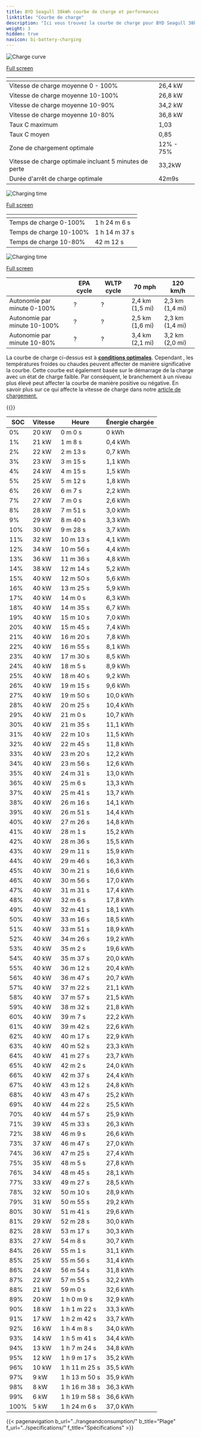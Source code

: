 ```yaml
---
title: BYD Seagull 38kWh courbe de charge et performances
linktitle: "Courbe de charge"
description: "Ici vous trouvez la courbe de charge pour BYD Seagull 38kWh."
weight: 3
hidden: true
navicon: bi-battery-charging
---
```

<!-- markdownlint-disable MD033 -->
<!-- markdownlint-disable MD010 -->
<img src="/images/models/byd/seagull/seagull_38kwh/chargingcurve.svg" alt="Charge curve" class="img-fluid">

[Full screen](/images/models/byd/seagull/seagull_38kwh/chargingcurve.svg)


<div class="table-responsive">
<table class="table table-striped border">
	<thead>
		<tr>
			<th>
			</th>
			<th>
			</th>
		</tr>
	</thead>
	<tbody>
		<tr>
			<td>
				Vitesse de charge moyenne 0 - 100%
			</td>
			<td>
				26,4 kW
			</td>
		</tr>
		<tr>
			<td>
				Vitesse de charge moyenne 10-100%
			</td>
			<td>
				26,8 kW
			</td>
		</tr>
		<tr>
			<td>
				Vitesse de charge moyenne 10-90%
			</td>
			<td>
				34,2 kW
			</td>
		</tr>
		<tr>
			<td>
				Vitesse de charge moyenne 10-80%
			</td>
			<td>
				36,8 kW
			</td>
		</tr>
		<tr>
			<td>
				Taux C maximum
			</td>
			<td>
				1,03
			</td>
		</tr>
		<tr>
			<td>
				Taux C moyen
			</td>
			<td>
				0,85
			</td>
		</tr>
		<tr>
			<td>
				Zone de chargement optimale
			</td>
			<td>
				12% - 75%
			</td>
		</tr>
		<tr>
			<td>
				Vitesse de charge optimale incluant 5 minutes de perte
			</td>
			<td>
				33,2kW
			</td>
		</tr>
		<tr>
			<td>
				Durée d'arrêt de charge optimale
			</td>
			<td>
				42m9s
			</td>
		</tr>
	</tbody>
</table>
</div>
<img src="/images/models/byd/seagull/seagull_38kwh/chargingtime.svg" alt="Charging time" class="img-fluid">

[Full screen](/images/models/byd/seagull/seagull_38kwh/chargingtime.svg)
<div class="table-responsive">
<table class="table table-striped border">
	<thead>
		<tr>
			<th>
			</th>
			<th>
			</th>
		</tr>
	</thead>
	<tbody>
		<tr>
			<td>
				Temps de charge 0-100%
			</td>
			<td>
				1 h 24 m 6 s
			</td>
		</tr>
		<tr>
			<td>
				Temps de charge 10-100%
			</td>
			<td>
				1 h 14 m 37 s
			</td>
		</tr>
		<tr>
			<td>
				Temps de charge 10-80%
			</td>
			<td>
				 42 m 12 s
			</td>
		</tr>
	</tbody>
</table>
</div>
<img src="/images/models/byd/seagull/seagull_38kwh/chargerangespeed.svg" alt="Charging time" class="img-fluid">

[Full screen](/images/models/byd/seagull/seagull_38kwh/chargerangespeed.svg)
<div class="table-responsive">
<table class="table table-striped border">
	<thead>
		<tr>
			<th>
			</th>
			<th>
				EPA cycle
			</th>
			<th>
				WLTP cycle
			</th>
			<th>
				70 mph
			</th>
			<th>
				120 km/h
			</th>
		</tr>
	</thead>
	<tbody>
		<tr>
			<td>
				Autonomie par minute 0-100%
			</td>
			<td>
				?
			</td>
			<td>
				?
			</td>
			<td>
				2,4 km (1,5 mi)
			</td>
			<td>
				2,3 km (1,4 mi)
			</td>
		</tr>
		<tr>
			<td>
				Autonomie par minute 10-100%
			</td>
			<td>
				?
			</td>
			<td>
				?
			</td>
			<td>
				2,5 km (1,6 mi)
			</td>
			<td>
				2,3 km (1,4 mi)
			</td>
		</tr>
		<tr>
			<td>
				Autonomie par minute 10-80%
			</td>
			<td>
				?
			</td>
			<td>
				?
			</td>
			<td>
				3,4 km (2,1 mi)
			</td>
			<td>
				3,2 km (2,0 mi)
			</td>
		</tr>
	</tbody>
</table>
</div>


La courbe de charge ci-dessus est à **[conditions optimales](../../../../../technology/battery/charging/#temperature)**. Cependant , les températures froides ou chaudes peuvent affecter de manière significative la courbe. Cette courbe est également basée sur le démarrage de la charge avec un état de charge faible. Par conséquent, le branchement à un niveau plus élevé peut affecter la courbe de manière positive ou négative. En savoir plus sur ce qui affecte la vitesse de charge dans notre [article de chargement.](../../../../../technology/battery/charging/)


{{<evkxdisplayaddarticle />}}
<div class="table-responsive">
<table class="table table-striped border">
	<thead>
		<tr>
			<th>
				SOC
			</th>
			<th>
				Vitesse
			</th>
			<th>
				Heure
			</th>
			<th>
				Énergie chargée
			</th>
		</tr>
	</thead>
	<tbody>
		<tr>
			<td>
				0%
			</td>
			<td>
				20 kW
			</td>
			<td>
				 0 m 0 s
			</td>
			<td>
				0 kWh
			</td>
		</tr>
		<tr>
			<td>
				1%
			</td>
			<td>
				21 kW
			</td>
			<td>
				 1 m 8 s
			</td>
			<td>
				0,4 kWh
			</td>
		</tr>
		<tr>
			<td>
				2%
			</td>
			<td>
				22 kW
			</td>
			<td>
				 2 m 13 s
			</td>
			<td>
				0,7 kWh
			</td>
		</tr>
		<tr>
			<td>
				3%
			</td>
			<td>
				23 kW
			</td>
			<td>
				 3 m 15 s
			</td>
			<td>
				1,1 kWh
			</td>
		</tr>
		<tr>
			<td>
				4%
			</td>
			<td>
				24 kW
			</td>
			<td>
				 4 m 15 s
			</td>
			<td>
				1,5 kWh
			</td>
		</tr>
		<tr>
			<td>
				5%
			</td>
			<td>
				25 kW
			</td>
			<td>
				 5 m 12 s
			</td>
			<td>
				1,8 kWh
			</td>
		</tr>
		<tr>
			<td>
				6%
			</td>
			<td>
				26 kW
			</td>
			<td>
				 6 m 7 s
			</td>
			<td>
				2,2 kWh
			</td>
		</tr>
		<tr>
			<td>
				7%
			</td>
			<td>
				27 kW
			</td>
			<td>
				 7 m 0 s
			</td>
			<td>
				2,6 kWh
			</td>
		</tr>
		<tr>
			<td>
				8%
			</td>
			<td>
				28 kW
			</td>
			<td>
				 7 m 51 s
			</td>
			<td>
				3,0 kWh
			</td>
		</tr>
		<tr>
			<td>
				9%
			</td>
			<td>
				29 kW
			</td>
			<td>
				 8 m 40 s
			</td>
			<td>
				3,3 kWh
			</td>
		</tr>
		<tr>
			<td>
				10%
			</td>
			<td>
				30 kW
			</td>
			<td>
				 9 m 28 s
			</td>
			<td>
				3,7 kWh
			</td>
		</tr>
		<tr>
			<td>
				11%
			</td>
			<td>
				32 kW
			</td>
			<td>
				 10 m 13 s
			</td>
			<td>
				4,1 kWh
			</td>
		</tr>
		<tr>
			<td>
				12%
			</td>
			<td>
				34 kW
			</td>
			<td>
				 10 m 56 s
			</td>
			<td>
				4,4 kWh
			</td>
		</tr>
		<tr>
			<td>
				13%
			</td>
			<td>
				36 kW
			</td>
			<td>
				 11 m 36 s
			</td>
			<td>
				4,8 kWh
			</td>
		</tr>
		<tr>
			<td>
				14%
			</td>
			<td>
				38 kW
			</td>
			<td>
				 12 m 14 s
			</td>
			<td>
				5,2 kWh
			</td>
		</tr>
		<tr>
			<td>
				15%
			</td>
			<td>
				40 kW
			</td>
			<td>
				 12 m 50 s
			</td>
			<td>
				5,6 kWh
			</td>
		</tr>
		<tr>
			<td>
				16%
			</td>
			<td>
				40 kW
			</td>
			<td>
				 13 m 25 s
			</td>
			<td>
				5,9 kWh
			</td>
		</tr>
		<tr>
			<td>
				17%
			</td>
			<td>
				40 kW
			</td>
			<td>
				 14 m 0 s
			</td>
			<td>
				6,3 kWh
			</td>
		</tr>
		<tr>
			<td>
				18%
			</td>
			<td>
				40 kW
			</td>
			<td>
				 14 m 35 s
			</td>
			<td>
				6,7 kWh
			</td>
		</tr>
		<tr>
			<td>
				19%
			</td>
			<td>
				40 kW
			</td>
			<td>
				 15 m 10 s
			</td>
			<td>
				7,0 kWh
			</td>
		</tr>
		<tr>
			<td>
				20%
			</td>
			<td>
				40 kW
			</td>
			<td>
				 15 m 45 s
			</td>
			<td>
				7,4 kWh
			</td>
		</tr>
		<tr>
			<td>
				21%
			</td>
			<td>
				40 kW
			</td>
			<td>
				 16 m 20 s
			</td>
			<td>
				7,8 kWh
			</td>
		</tr>
		<tr>
			<td>
				22%
			</td>
			<td>
				40 kW
			</td>
			<td>
				 16 m 55 s
			</td>
			<td>
				8,1 kWh
			</td>
		</tr>
		<tr>
			<td>
				23%
			</td>
			<td>
				40 kW
			</td>
			<td>
				 17 m 30 s
			</td>
			<td>
				8,5 kWh
			</td>
		</tr>
		<tr>
			<td>
				24%
			</td>
			<td>
				40 kW
			</td>
			<td>
				 18 m 5 s
			</td>
			<td>
				8,9 kWh
			</td>
		</tr>
		<tr>
			<td>
				25%
			</td>
			<td>
				40 kW
			</td>
			<td>
				 18 m 40 s
			</td>
			<td>
				9,2 kWh
			</td>
		</tr>
		<tr>
			<td>
				26%
			</td>
			<td>
				40 kW
			</td>
			<td>
				 19 m 15 s
			</td>
			<td>
				9,6 kWh
			</td>
		</tr>
		<tr>
			<td>
				27%
			</td>
			<td>
				40 kW
			</td>
			<td>
				 19 m 50 s
			</td>
			<td>
				10,0 kWh
			</td>
		</tr>
		<tr>
			<td>
				28%
			</td>
			<td>
				40 kW
			</td>
			<td>
				 20 m 25 s
			</td>
			<td>
				10,4 kWh
			</td>
		</tr>
		<tr>
			<td>
				29%
			</td>
			<td>
				40 kW
			</td>
			<td>
				 21 m 0 s
			</td>
			<td>
				10,7 kWh
			</td>
		</tr>
		<tr>
			<td>
				30%
			</td>
			<td>
				40 kW
			</td>
			<td>
				 21 m 35 s
			</td>
			<td>
				11,1 kWh
			</td>
		</tr>
		<tr>
			<td>
				31%
			</td>
			<td>
				40 kW
			</td>
			<td>
				 22 m 10 s
			</td>
			<td>
				11,5 kWh
			</td>
		</tr>
		<tr>
			<td>
				32%
			</td>
			<td>
				40 kW
			</td>
			<td>
				 22 m 45 s
			</td>
			<td>
				11,8 kWh
			</td>
		</tr>
		<tr>
			<td>
				33%
			</td>
			<td>
				40 kW
			</td>
			<td>
				 23 m 20 s
			</td>
			<td>
				12,2 kWh
			</td>
		</tr>
		<tr>
			<td>
				34%
			</td>
			<td>
				40 kW
			</td>
			<td>
				 23 m 56 s
			</td>
			<td>
				12,6 kWh
			</td>
		</tr>
		<tr>
			<td>
				35%
			</td>
			<td>
				40 kW
			</td>
			<td>
				 24 m 31 s
			</td>
			<td>
				13,0 kWh
			</td>
		</tr>
		<tr>
			<td>
				36%
			</td>
			<td>
				40 kW
			</td>
			<td>
				 25 m 6 s
			</td>
			<td>
				13,3 kWh
			</td>
		</tr>
		<tr>
			<td>
				37%
			</td>
			<td>
				40 kW
			</td>
			<td>
				 25 m 41 s
			</td>
			<td>
				13,7 kWh
			</td>
		</tr>
		<tr>
			<td>
				38%
			</td>
			<td>
				40 kW
			</td>
			<td>
				 26 m 16 s
			</td>
			<td>
				14,1 kWh
			</td>
		</tr>
		<tr>
			<td>
				39%
			</td>
			<td>
				40 kW
			</td>
			<td>
				 26 m 51 s
			</td>
			<td>
				14,4 kWh
			</td>
		</tr>
		<tr>
			<td>
				40%
			</td>
			<td>
				40 kW
			</td>
			<td>
				 27 m 26 s
			</td>
			<td>
				14,8 kWh
			</td>
		</tr>
		<tr>
			<td>
				41%
			</td>
			<td>
				40 kW
			</td>
			<td>
				 28 m 1 s
			</td>
			<td>
				15,2 kWh
			</td>
		</tr>
		<tr>
			<td>
				42%
			</td>
			<td>
				40 kW
			</td>
			<td>
				 28 m 36 s
			</td>
			<td>
				15,5 kWh
			</td>
		</tr>
		<tr>
			<td>
				43%
			</td>
			<td>
				40 kW
			</td>
			<td>
				 29 m 11 s
			</td>
			<td>
				15,9 kWh
			</td>
		</tr>
		<tr>
			<td>
				44%
			</td>
			<td>
				40 kW
			</td>
			<td>
				 29 m 46 s
			</td>
			<td>
				16,3 kWh
			</td>
		</tr>
		<tr>
			<td>
				45%
			</td>
			<td>
				40 kW
			</td>
			<td>
				 30 m 21 s
			</td>
			<td>
				16,6 kWh
			</td>
		</tr>
		<tr>
			<td>
				46%
			</td>
			<td>
				40 kW
			</td>
			<td>
				 30 m 56 s
			</td>
			<td>
				17,0 kWh
			</td>
		</tr>
		<tr>
			<td>
				47%
			</td>
			<td>
				40 kW
			</td>
			<td>
				 31 m 31 s
			</td>
			<td>
				17,4 kWh
			</td>
		</tr>
		<tr>
			<td>
				48%
			</td>
			<td>
				40 kW
			</td>
			<td>
				 32 m 6 s
			</td>
			<td>
				17,8 kWh
			</td>
		</tr>
		<tr>
			<td>
				49%
			</td>
			<td>
				40 kW
			</td>
			<td>
				 32 m 41 s
			</td>
			<td>
				18,1 kWh
			</td>
		</tr>
		<tr>
			<td>
				50%
			</td>
			<td>
				40 kW
			</td>
			<td>
				 33 m 16 s
			</td>
			<td>
				18,5 kWh
			</td>
		</tr>
		<tr>
			<td>
				51%
			</td>
			<td>
				40 kW
			</td>
			<td>
				 33 m 51 s
			</td>
			<td>
				18,9 kWh
			</td>
		</tr>
		<tr>
			<td>
				52%
			</td>
			<td>
				40 kW
			</td>
			<td>
				 34 m 26 s
			</td>
			<td>
				19,2 kWh
			</td>
		</tr>
		<tr>
			<td>
				53%
			</td>
			<td>
				40 kW
			</td>
			<td>
				 35 m 2 s
			</td>
			<td>
				19,6 kWh
			</td>
		</tr>
		<tr>
			<td>
				54%
			</td>
			<td>
				40 kW
			</td>
			<td>
				 35 m 37 s
			</td>
			<td>
				20,0 kWh
			</td>
		</tr>
		<tr>
			<td>
				55%
			</td>
			<td>
				40 kW
			</td>
			<td>
				 36 m 12 s
			</td>
			<td>
				20,4 kWh
			</td>
		</tr>
		<tr>
			<td>
				56%
			</td>
			<td>
				40 kW
			</td>
			<td>
				 36 m 47 s
			</td>
			<td>
				20,7 kWh
			</td>
		</tr>
		<tr>
			<td>
				57%
			</td>
			<td>
				40 kW
			</td>
			<td>
				 37 m 22 s
			</td>
			<td>
				21,1 kWh
			</td>
		</tr>
		<tr>
			<td>
				58%
			</td>
			<td>
				40 kW
			</td>
			<td>
				 37 m 57 s
			</td>
			<td>
				21,5 kWh
			</td>
		</tr>
		<tr>
			<td>
				59%
			</td>
			<td>
				40 kW
			</td>
			<td>
				 38 m 32 s
			</td>
			<td>
				21,8 kWh
			</td>
		</tr>
		<tr>
			<td>
				60%
			</td>
			<td>
				40 kW
			</td>
			<td>
				 39 m 7 s
			</td>
			<td>
				22,2 kWh
			</td>
		</tr>
		<tr>
			<td>
				61%
			</td>
			<td>
				40 kW
			</td>
			<td>
				 39 m 42 s
			</td>
			<td>
				22,6 kWh
			</td>
		</tr>
		<tr>
			<td>
				62%
			</td>
			<td>
				40 kW
			</td>
			<td>
				 40 m 17 s
			</td>
			<td>
				22,9 kWh
			</td>
		</tr>
		<tr>
			<td>
				63%
			</td>
			<td>
				40 kW
			</td>
			<td>
				 40 m 52 s
			</td>
			<td>
				23,3 kWh
			</td>
		</tr>
		<tr>
			<td>
				64%
			</td>
			<td>
				40 kW
			</td>
			<td>
				 41 m 27 s
			</td>
			<td>
				23,7 kWh
			</td>
		</tr>
		<tr>
			<td>
				65%
			</td>
			<td>
				40 kW
			</td>
			<td>
				 42 m 2 s
			</td>
			<td>
				24,0 kWh
			</td>
		</tr>
		<tr>
			<td>
				66%
			</td>
			<td>
				40 kW
			</td>
			<td>
				 42 m 37 s
			</td>
			<td>
				24,4 kWh
			</td>
		</tr>
		<tr>
			<td>
				67%
			</td>
			<td>
				40 kW
			</td>
			<td>
				 43 m 12 s
			</td>
			<td>
				24,8 kWh
			</td>
		</tr>
		<tr>
			<td>
				68%
			</td>
			<td>
				40 kW
			</td>
			<td>
				 43 m 47 s
			</td>
			<td>
				25,2 kWh
			</td>
		</tr>
		<tr>
			<td>
				69%
			</td>
			<td>
				40 kW
			</td>
			<td>
				 44 m 22 s
			</td>
			<td>
				25,5 kWh
			</td>
		</tr>
		<tr>
			<td>
				70%
			</td>
			<td>
				40 kW
			</td>
			<td>
				 44 m 57 s
			</td>
			<td>
				25,9 kWh
			</td>
		</tr>
		<tr>
			<td>
				71%
			</td>
			<td>
				39 kW
			</td>
			<td>
				 45 m 33 s
			</td>
			<td>
				26,3 kWh
			</td>
		</tr>
		<tr>
			<td>
				72%
			</td>
			<td>
				38 kW
			</td>
			<td>
				 46 m 9 s
			</td>
			<td>
				26,6 kWh
			</td>
		</tr>
		<tr>
			<td>
				73%
			</td>
			<td>
				37 kW
			</td>
			<td>
				 46 m 47 s
			</td>
			<td>
				27,0 kWh
			</td>
		</tr>
		<tr>
			<td>
				74%
			</td>
			<td>
				36 kW
			</td>
			<td>
				 47 m 25 s
			</td>
			<td>
				27,4 kWh
			</td>
		</tr>
		<tr>
			<td>
				75%
			</td>
			<td>
				35 kW
			</td>
			<td>
				 48 m 5 s
			</td>
			<td>
				27,8 kWh
			</td>
		</tr>
		<tr>
			<td>
				76%
			</td>
			<td>
				34 kW
			</td>
			<td>
				 48 m 45 s
			</td>
			<td>
				28,1 kWh
			</td>
		</tr>
		<tr>
			<td>
				77%
			</td>
			<td>
				33 kW
			</td>
			<td>
				 49 m 27 s
			</td>
			<td>
				28,5 kWh
			</td>
		</tr>
		<tr>
			<td>
				78%
			</td>
			<td>
				32 kW
			</td>
			<td>
				 50 m 10 s
			</td>
			<td>
				28,9 kWh
			</td>
		</tr>
		<tr>
			<td>
				79%
			</td>
			<td>
				31 kW
			</td>
			<td>
				 50 m 55 s
			</td>
			<td>
				29,2 kWh
			</td>
		</tr>
		<tr>
			<td>
				80%
			</td>
			<td>
				30 kW
			</td>
			<td>
				 51 m 41 s
			</td>
			<td>
				29,6 kWh
			</td>
		</tr>
		<tr>
			<td>
				81%
			</td>
			<td>
				29 kW
			</td>
			<td>
				 52 m 28 s
			</td>
			<td>
				30,0 kWh
			</td>
		</tr>
		<tr>
			<td>
				82%
			</td>
			<td>
				28 kW
			</td>
			<td>
				 53 m 17 s
			</td>
			<td>
				30,3 kWh
			</td>
		</tr>
		<tr>
			<td>
				83%
			</td>
			<td>
				27 kW
			</td>
			<td>
				 54 m 8 s
			</td>
			<td>
				30,7 kWh
			</td>
		</tr>
		<tr>
			<td>
				84%
			</td>
			<td>
				26 kW
			</td>
			<td>
				 55 m 1 s
			</td>
			<td>
				31,1 kWh
			</td>
		</tr>
		<tr>
			<td>
				85%
			</td>
			<td>
				25 kW
			</td>
			<td>
				 55 m 56 s
			</td>
			<td>
				31,4 kWh
			</td>
		</tr>
		<tr>
			<td>
				86%
			</td>
			<td>
				24 kW
			</td>
			<td>
				 56 m 54 s
			</td>
			<td>
				31,8 kWh
			</td>
		</tr>
		<tr>
			<td>
				87%
			</td>
			<td>
				22 kW
			</td>
			<td>
				 57 m 55 s
			</td>
			<td>
				32,2 kWh
			</td>
		</tr>
		<tr>
			<td>
				88%
			</td>
			<td>
				21 kW
			</td>
			<td>
				 59 m 0 s
			</td>
			<td>
				32,6 kWh
			</td>
		</tr>
		<tr>
			<td>
				89%
			</td>
			<td>
				20 kW
			</td>
			<td>
				1 h 0 m 9 s
			</td>
			<td>
				32,9 kWh
			</td>
		</tr>
		<tr>
			<td>
				90%
			</td>
			<td>
				18 kW
			</td>
			<td>
				1 h 1 m 22 s
			</td>
			<td>
				33,3 kWh
			</td>
		</tr>
		<tr>
			<td>
				91%
			</td>
			<td>
				17 kW
			</td>
			<td>
				1 h 2 m 42 s
			</td>
			<td>
				33,7 kWh
			</td>
		</tr>
		<tr>
			<td>
				92%
			</td>
			<td>
				16 kW
			</td>
			<td>
				1 h 4 m 8 s
			</td>
			<td>
				34,0 kWh
			</td>
		</tr>
		<tr>
			<td>
				93%
			</td>
			<td>
				14 kW
			</td>
			<td>
				1 h 5 m 41 s
			</td>
			<td>
				34,4 kWh
			</td>
		</tr>
		<tr>
			<td>
				94%
			</td>
			<td>
				13 kW
			</td>
			<td>
				1 h 7 m 24 s
			</td>
			<td>
				34,8 kWh
			</td>
		</tr>
		<tr>
			<td>
				95%
			</td>
			<td>
				12 kW
			</td>
			<td>
				1 h 9 m 17 s
			</td>
			<td>
				35,2 kWh
			</td>
		</tr>
		<tr>
			<td>
				96%
			</td>
			<td>
				10 kW
			</td>
			<td>
				1 h 11 m 25 s
			</td>
			<td>
				35,5 kWh
			</td>
		</tr>
		<tr>
			<td>
				97%
			</td>
			<td>
				9 kW
			</td>
			<td>
				1 h 13 m 50 s
			</td>
			<td>
				35,9 kWh
			</td>
		</tr>
		<tr>
			<td>
				98%
			</td>
			<td>
				8 kW
			</td>
			<td>
				1 h 16 m 38 s
			</td>
			<td>
				36,3 kWh
			</td>
		</tr>
		<tr>
			<td>
				99%
			</td>
			<td>
				6 kW
			</td>
			<td>
				1 h 19 m 58 s
			</td>
			<td>
				36,6 kWh
			</td>
		</tr>
		<tr>
			<td>
				100%
			</td>
			<td>
				5 kW
			</td>
			<td>
				1 h 24 m 6 s
			</td>
			<td>
				37,0 kWh
			</td>
		</tr>
	</tbody>
</table>
</div>


{{< pagenavigation b_url="../rangeandconsumption/" b_title="Plage" f_url="../specifications/" f_title="Spécifications" >}}
